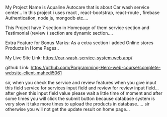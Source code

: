  My Project Name is Aqualine Autocare that is about Car wash service center... In this project i uses react , react-bootstrap, react-route , firebase Authentication, node js, mongodb etc....

This Project have 7 section in Homepage of them service section and Testimonial (review ) section are dynamic section....

Extra Feature for Bonus Marks: As a extra section i added Online stores Products in Home Pages..

My Live Site Link: https://car-wash-service-system.web.app/

github Link: https://github.com/Porgramming-Hero-web-course/complete-website-client-mahedi5061

sir, when you check the service and review features when you give input this field service for services input field and review for review input field... after given this input field value  please wait a little time of moment and after some times you will click the submit button  because database system is very slow it take more times to upload the products in database..... sir otherwise you will not get the update result  on home page...
